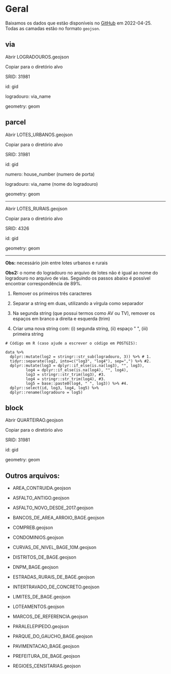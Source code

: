# Geral

Baixamos os dados que estão disponíveis no [GitHub](https://github.com/GGC-Bage/GeoDataBase) em 2022-04-25. Todas as camadas estão no formato `geojson`.



## via

Abrir LOGRADOUROS.geojson

Copiar para o diretório alvo

SRID: 31981

id: gid

logradouro: via_name

geometry: geom



## parcel

Abrir LOTES_URBANOS.geojson

Copiar para o diretório alvo

SRID: 31981

id: gid

numero: house_number (numero de porta)

logradouro: via_name (nome do logradouro)

geometry: geom

----

Abrir LOTES_RURAIS.geojson

Copiar para o diretório alvo

SRID: 4326

id: gid

geometry: geom

----

**Obs:** necessário join entre lotes urbanos e rurais

**Obs2:** o nome do logradouro no arquivo de lotes não é igual ao nome do logradouro no arquivo de vias. Seguindo os passos abaixo é possível encontrar correspondência de 89%.

1. Remover os primeiros três caracteres

2. Separar a string em duas, utilizando a vírgula como separador

3. Na segunda string (que possui termos como AV ou TV), remover os espaços em branco a direita e esquerda (trim)

4. Criar uma nova string com: (i) segunda string, (ii) espaço " ", (iii) primeira string

```
# Código em R (caso ajude a escrever o código em POSTGIS):

data %>%
  dplyr::mutate(log2 = stringr::str_sub(logradouro, 3)) %>% # 1.
  tidyr::separate(log2, into=c("log3", "log4"), sep=",") %>% #2.
  dplyr::mutate(log3 = dplyr::if_else(is.na(log3), "", log3),
         log4 = dplyr::if_else(is.na(log4), "", log4),
         log3 = stringr::str_trim(log3), #3.
         log4 = stringr::str_trim(log4), #3.
         log5 = base::paste0(log4, " ", log3)) %>% #4.
  dplyr::select(id, log3, log4, log5) %>%
  dplyr::rename(logradouro = log5)
```



## block

Abrir QUARTEIRAO.geojson

Copiar para o diretório alvo

SRID: 31981

id: gid

geometry: geom



## Outros arquivos:

- AREA_CONTRUIDA.geojson

- ASFALTO_ANTIGO.geojson

- ASFALTO_NOVO_DESDE_2017.geojson

- BANCOS_DE_AREA_ARROIO_BAGE.geojson

- COMPREB.geojson

- CONDOMINIOS.geojson

- CURVAS_DE_NIVEL_BAGE_10M.geojson

- DISTRITOS_DE_BAGE.geojson

- DNPM_BAGE.geojson

- ESTRADAS_RURAIS_DE_BAGE.geojson

- INTERTRAVADO_DE_CONCRETO.geojson

- LIMITES_DE_BAGE.geojson

- LOTEAMENTOS.geojson

- MARCOS_DE_REFERENCIA.geojson

- PARALELEPIPEDO.geojson

- PARQUE_DO_GAUCHO_BAGE.geojson

- PAVIMENTACAO_BAGE.geojson

- PREFEITURA_DE_BAGE.geojson

- REGIOES_CENSITARIAS.geojson


